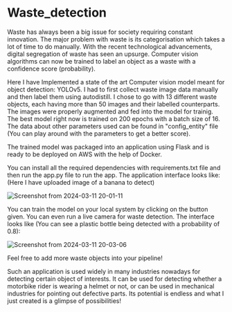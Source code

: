 # Waste_detection

Waste has always been a big issue for society requiring constant innovation. The major problem with waste is its categorisation which takes a lot of time to do manually. With the recent technological advancements, digital segregation of waste has seen an upsurge. Computer vision algorithms can now be trained to label an object as a waste with a confidence score (probability). 

Here I have Implemented a state of the art Computer vision model meant for object detection: YOLOv5. I had to first collect waste image data manually and then label them using autodistill. I chose to go with 13 different waste objects, each having more than 50 images and their labelled counterparts. The images were properly augmented and fed into the model for trainig. The best model right now is trained on 200 epochs with a batch size of 16. The data about other parameters used can be found in "config_entity" file (You can play around with the parameters to get a better score). 

The trained model was packaged into an application using Flask and is ready to be deployed on AWS with the help of Docker. 

You can install all the required dependencies with requirements.txt file and then run the app.py file to run the app. The application interface looks like:
(Here I have uploaded image of a banana to detect)

![Screenshot from 2024-03-11 20-01-11](https://github.com/shazam37/Waste_detection/assets/119686545/387b8bf1-c56c-4689-80c4-ed4ec304b932)

You can train the model on your local system by clicking on the button given. You can even run a live camera for waste detection. The interface looks like (You can see a plastic bottle being detected with a probability of 0.8): 

![Screenshot from 2024-03-11 20-03-06](https://github.com/shazam37/Waste_detection/assets/119686545/7c6fbb2f-a67e-4c90-a2bb-5049c270acc3)

Feel free to add more waste objects into your pipeline! 

Such an application is used widely in many industries nowadays for detecting certain object of interests. It can be used for detecting whether a motorbike rider is wearing a helmet or not, or can be used in mechanical industries for pointing out defective parts. Its potential is endless and what I just created is a glimpse of possibilities!
